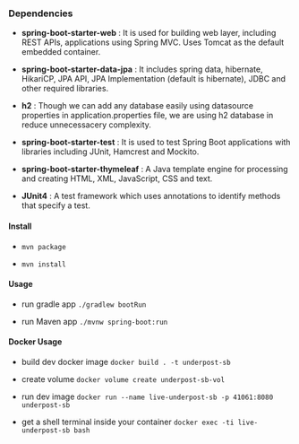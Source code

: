 ### Dependencies


- **spring-boot-starter-web** : It is used for building web layer, including REST APIs, applications using Spring MVC. Uses Tomcat as the default embedded container.


- **spring-boot-starter-data-jpa** : It includes spring data, hibernate, HikariCP, JPA API, JPA Implementation (default is hibernate), JDBC and other required libraries.


- **h2** : Though we can add any database easily using datasource properties in application.properties file, we are using h2 database in reduce unnecessacery complexity.


- **spring-boot-starter-test** : It is used to test Spring Boot applications with libraries including JUnit, Hamcrest and Mockito.


- **spring-boot-starter-thymeleaf** : A Java template engine for processing and creating HTML, XML, JavaScript, CSS and text.

- **JUnit4** : A test framework which uses annotations to identify methods that specify a test.


#### Install


- `mvn package`


- `mvn install`


#### Usage


- run gradle app `./gradlew bootRun`


- run Maven app `./mvnw spring-boot:run`


#### Docker Usage


- build dev docker image `docker build . -t underpost-sb`


- create volume `docker volume create underpost-sb-vol`


- run dev image `docker run --name live-underpost-sb -p 41061:8080 underpost-sb`


- get a shell terminal inside your container `docker exec -ti live-underpost-sb bash`